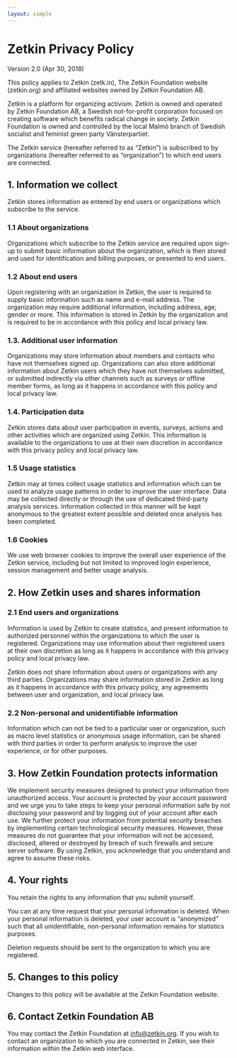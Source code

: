 ```yaml
---
layout: simple
---
```


# Zetkin Privacy Policy
Version 2.0 (Apr 30, 2018)

This policy applies to Zetkin (zetk.in), The Zetkin Foundation website
(zetkin.org) and affiliated websites owned by Zetkin Foundation AB.

Zetkin is a platform for organizing activism. Zetkin is owned and operated by
Zetkin Foundation AB, a Swedish not-for-profit corporation focused on creating
software which benefits radical change in society. Zetkin Foundation is owned
and controlled by the local Malmö branch of Swedish socialist and feminist
green party Vänsterpartiet.

The Zetkin service (hereafter referred to as “Zetkin”) is subscribed to by
organizations (hereafter referred to as “organization”) to which end users are
connected.

## 1. Information we collect
Zetkin stores information as entered by end users or organizations which
subscribe to the service.

### 1.1 About organizations
Organizations which subscribe to the Zetkin service are required upon sign-up
to submit basic information about the organization, which is then stored and
used for identification and billing purposes, or presented to end users.

### 1.2 About end users
Upon registering with an organization in Zetkin, the user is required to supply
basic information such as name and e-mail address. The organization may require
additional information, including address, age, gender or more. This information
is stored in Zetkin by the organization and is required to be in accordance
with this policy and local privacy law.

### 1.3. Additional user information
Organizations may store information about members and contacts who have not
themselves signed up. Organizations can also store additional information about
Zetkin users which they have not themselves submitted, or submitted indirectly
via other channels such as surveys or offline member forms, as long as it
happens in accordance with this policy and local privacy law.

### 1.4. Participation data
Zetkin stores data about user participation in events, surveys, actions and other
activities which are organized using Zetkin. This information is available to the
organizations to use at their own discretion in accordance with this privacy
policy and local privacy law.

### 1.5 Usage statistics
Zetkin may at times collect usage statistics and information which can be used to
analyze usage patterns in order to improve the user interface. Data may be
collected directly or through the use of dedicated third-party analysis services.
Information collected in this manner will be kept anonymous to the greatest extent
possible and deleted once analysis has been completed.

### 1.6 Cookies
We use web browser cookies to improve the overall user experience of the Zetkin
service, including but not limited to improved login experience, session management
and better usage analysis.

## 2. How Zetkin uses and shares information

### 2.1 End users and organizations
Information is used by Zetkin to create statistics, and present information to
authorized personnel within the organizations to which the user is registered.
Organizations may use information about their registered users at their own
discretion as long as it happens in accordance with this privacy policy and local
privacy law.

Zetkin does not share information about users or organizations with any third
parties. Organizations may share information stored in Zetkin as long as it
happens in accordance with this privacy policy, any agreements between user
and organization, and local privacy law.

### 2.2 Non-personal and unidentifiable information
Information which can not be tied to a particular user or organization, such as
macro level statistics or anonymous usage information, can be shared with third
parties in order to perform analysis to improve the user experience, or for other
purposes.

## 3. How Zetkin Foundation protects information
We implement security measures designed to protect your information from
unauthorized access. Your account is protected by your account password and we
urge you to take steps to keep your personal information safe by not disclosing
your password and by logging out of your account after each use. We further
protect your information from potential security breaches by implementing
certain technological security measures. However, these measures do not guarantee
that your information will not be accessed, disclosed, altered or destroyed by
breach of such firewalls and secure server software. By using Zetkin, you
acknowledge that you understand and agree to assume these risks.

## 4. Your rights
You retain the rights to any information that you submit yourself.

You can at any time request that your personal information is deleted. When your
personal information is deleted, your user account is “anonymized” such that all
unidentifiable, non-personal information remains for statistics purposes.

Deletion requests should be sent to the organization to which you are registered.

## 5. Changes to this policy
Changes to this policy will be available at the Zetkin Foundation website.

## 6. Contact Zetkin Foundation AB
You may contact the Zetkin Foundation at info@zetkin.org. If you wish to contact
an organization to which you are connected in Zetkin, see their information within
the Zetkin web interface.
